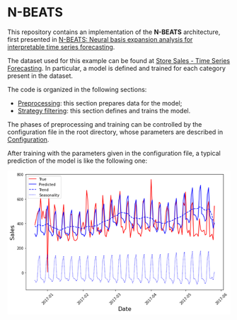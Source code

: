 # N-BEATS

This repository contains an implementation of the **N-BEATS** architecture, first presented in [N-BEATS: Neural basis expansion analysis for interpretable time series forecasting](https://arxiv.org/abs/1905.10437).

The dataset used for this example can be found at [Store Sales - Time Series Forecasting](https://www.kaggle.com/competitions/store-sales-time-series-forecasting/). In particular, a model is defined and trained for each category present in the dataset.

The code is organized in the following sections:

- [Preprocessing](./docs/doc_preprocess.md): this section prepares data for the model;
- [Strategy filtering](./docs/doc_model.md): this section defines and trains the model.

The phases of preprocessing and training can be controlled by the configuration file in the root directory, whose parameters are described in [Configuration](./docs/doc_config.md).

After training with the parameters given in the configuration file, a typical prediction of the model is like the following one:

![Alt text](./docs/figures_for_readme/result.png "a")